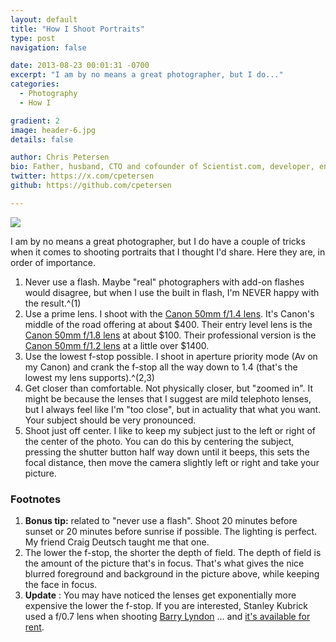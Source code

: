```yaml
---
layout: default
title: "How I Shoot Portraits"
type: post
navigation: false

date: 2013-08-23 00:01:31 -0700
excerpt: "I am by no means a great photographer, but I do..."
categories:
  - Photography
  - How I

gradient: 2
image: header-6.jpg
details: false

author: Chris Petersen
bio: Father, husband, CTO and cofounder of Scientist.com, developer, entrepreneur and technologist.
twitter: https://x.com/cpetersen
github: https://github.com/cpetersen

---
```



  ![](/assets/import/be39d71444917cebe6ea507bd8fce156.png)  

 I am by no means a great photographer, but I do have a couple of tricks when it comes to shooting portraits that I thought I'd share. Here they are, in order of importance. 

 1. Never use a flash. Maybe "real" photographers with add-on flashes would disagree, but when I use the built in flash, I'm NEVER happy with the result.^(1) 
 1. Use a prime lens. I shoot with the  [Canon 50mm f/1.4 lens](http://www.amazon.com/Canon-Standard-Medium-Telephoto-Cameras/dp/B00009XVCZ/ref=sr_1_1?ie=UTF8&qid=1377285672&sr=8-1&keywords=canon+1.4). It's Canon's middle of the road offering at about $400. Their entry level lens is the  [Canon 50mm f/1.8 lens](http://www.amazon.com/Canon-50mm-Standard-AutoFocus-Lens/dp/B00005K47X/ref=sr_1_2?ie=UTF8&qid=1377285771&sr=8-2&keywords=canon+1.8)  at about $100. Their professional version is the  [Canon 50mm f/1.2 lens](http://www.amazon.com/Canon-50mm-Lens-Digital-Cameras/dp/B000I1YIDQ/ref=sr_1_1?ie=UTF8&qid=1377285811&sr=8-1&keywords=canon+1.2)  at a little over $1400.
 1. Use the lowest f-stop possible. I shoot in aperture priority mode (Av on my Canon) and crank the f-stop all the way down to 1.4 (that's the lowest my lens supports).^(2,3) 
 1. Get closer than comfortable. Not physically closer, but "zoomed in". It might be because the lenses that I suggest are mild telephoto lenses, but I always feel like I'm "too close", but in actuality that what you want. Your subject should be very pronounced.
 1. Shoot just off center. I like to keep my subject just to the left or right of the center of the photo. You can do this by centering the subject, pressing the shutter button half way down until it beeps, this sets the focal distance, then move the camera slightly left or right and take your picture.

###  Footnotes 

 1.  __Bonus tip:__  related to "never use a flash". Shoot 20 minutes before sunset or 20 minutes before sunrise if possible. The lighting is perfect. My friend Craig Deutsch taught me that one.
 1. The lower the f-stop, the shorter the depth of field. The depth of field is the amount of the picture that's in focus. That's what gives the nice blurred foreground and background in the picture above, while keeping the face in focus.
 1.  __Update__ : You may have noticed the lenses get exponentially more expensive the lower the f-stop. If you are interested, Stanley Kubrick used a f/0.7 lens when shooting  [Barry Lyndon](http://www.imdb.com/title/tt0072684/) … and  [it's available for rent](http://www.dpreview.com/news/2013/08/06/kubrick-s-f-0-7-lenses-now-available-for-rent-but-start-saving-up).
 
